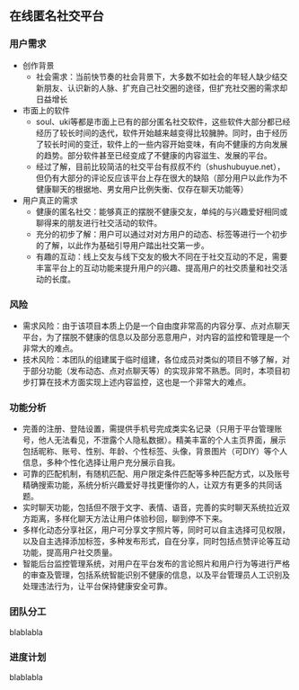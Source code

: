 ## 在线匿名社交平台

### 用户需求

- 创作背景
  - 社会需求：当前快节奏的社会背景下，大多数不如社会的年轻人缺少结交新朋友、认识新的人脉、扩充自己社交圈的途径，但扩充社交圈的需求却日益增长
- 市面上的软件
  - soul、uki等都是市面上已有的部分匿名社交软件，这些软件大部分都已经经历了较长时间的迭代，软件开始越来越变得比较臃肿。同时，由于经历了较长时间的变迁，软件上的一些内容开始变味，有向不健康的方向发展的趋势。部分软件甚至已经变成了不健康的内容滋生、发展的平台。
  - 经过了解，目前比较简洁的社交平台有叔叔不约（shushubuyue.net），但仍有大部分的评论反应该平台上存在很大的缺陷（部分用户以此作为不健康聊天的根据地、男女用户比例失衡、仅存在聊天功能等）
- 用户真正的需求
  - 健康的匿名社交：能够真正的摆脱不健康交友，单纯的与兴趣爱好相同或聊得来的朋友进行社交活动的软件。
  - 充分的初步了解：用户可以通过对对方用户的动态、标签等进行一个初步的了解，以此作为基础引导用户踏出社交第一步。
  - 有趣的互动：线上交友与线下交友的极大不同在于社交互动的不足，需要丰富平台上的互动功能来提升用户的兴趣、提高用户的社交质量和社交活动的长度。

### 风险

- 需求风险：由于该项目本质上仍是一个自由度非常高的内容分享、点对点聊天平台，为了摆脱不健康的信息以及部分恶意用户，对内容的监控和管理是一个非常大的难点。
- 技术风险：本团队的组建属于临时组建，各位成员对类似的项目不够了解，对于部分功能（发布动态、点对点聊天等）的实现非常不熟悉。同时，本项目初步打算在技术方面实现上述内容监控，这也是一个非常大的难点。

### 功能分析

- 完善的注册、登陆设置，需提供手机号完成类实名记录（只用于平台管理账号，他人无法看见，不泄露个人隐私数据）。精美丰富的个人主页界面，展示包括昵称、账号、性别、年龄、个性标签、头像，背景图片（可DIY）等个人信息，多种个性化选择让用户充分展示自我。
- 可靠的匹配机制，有随机匹配、用户限定条件匹配等多种匹配方式，以及账号精确搜索功能，系统分析兴趣爱好寻找更懂你的人，让双方有更多的共同话题。
- 实时聊天功能，包括但不限于文字、表情、语音，完善的实时聊天系统拉近双方距离，多样化聊天方法让用户体验秒回，聊到停不下来。
- 多样化动态分享社区，用户可分享文字照片等，同时可以自主选择可见权限，以及自主选择添加标签，多种发布形式，自在分享，同时包括点赞评论等互动功能，提高用户社交质量。
- 智能后台监控管理系统，对用户在平台发布的言论照片和用户行为等进行严格的审查及管理，包括系统智能识别不健康的信息，以及平台管理员人工识别及处理违法行为，让平台保持健康安全可靠。

### 团队分工

blablabla

### 进度计划

blablabla
